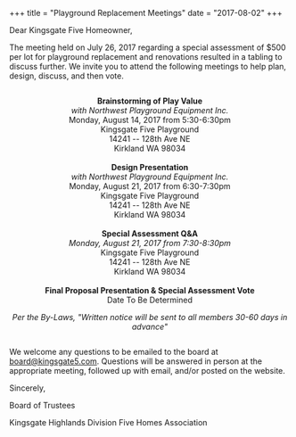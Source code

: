 +++
title = "Playground Replacement Meetings"
date = "2017-08-02"
+++

Dear Kingsgate Five Homeowner,

The meeting held on July 26, 2017 regarding a special assessment of $500 per lot for playground replacement and renovations resulted in a tabling to discuss further.  We invite you to attend the following meetings to help plan, design, discuss, and then vote.

<div style="text-align: center; margin-top: 2em; margin-bottom: 2em;">

<strong>Brainstorming of Play Value</strong><br />
<em>with Northwest Playground Equipment Inc.</em><br />
Monday, August 14, 2017 from 5:30-6:30pm<br />
Kingsgate Five Playground<br />
14241 -- 128th Ave NE<br />
Kirkland WA 98034<br />
<br />
<strong>Design Presentation</strong><br />
<em>with Northwest Playground Equipment Inc.</em><br />
Monday, August 21, 2017 from 6:30-7:30pm<br />
Kingsgate Five Playground<br />
14241 -- 128th Ave NE<br />
Kirkland WA 98034<br />
<br />
<strong>Special Assessment Q&A</strong><br />
<em>Monday, August 21, 2017 from 7:30-8:30pm</em><br />
Kingsgate Five Playground<br />
14241 -- 128th Ave NE<br />
Kirkland WA 98034<br />
<br />
<strong>Final Proposal Presentation & Special Assessment Vote</strong><br />
Date To Be Determined<br />

<em>Per the By-Laws, "Written notice will be sent to all members 30-60 days in advance"</em>
</div>

We welcome any questions to be emailed to the board at <board@kingsgate5.com>. Questions will be answered in person at the appropriate meeting, followed up with email, and/or posted on the website.

Sincerely,

Board of Trustees

Kingsgate Highlands Division Five Homes Association

